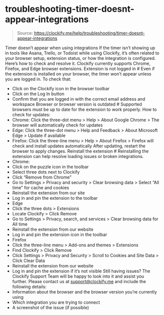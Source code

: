 # troubleshooting-timer-doesnt-appear-integrations

> Source: https://clockify.me/help/troubleshooting/timer-doesnt-appear-integrations

Timer doesn’t appear when using integrations
If the timer isn’t showing up in tools like Asana, Trello, or Todoist while using Clockify, it’s often related to your browser setup, extension status, or how the integration is configured. Here’s how to check and resolve it.
Clockify currently supports Chrome, Firefox, and Edge browser extensions.
Extension is not logged in #
Even if the extension is installed on your browser, the timer won’t appear unless you are logged in.
To check that:
- Click on the Clockify icon in the browser toolbar
- Click on the Log In button
- Confirm that you are logged in with the correct email address and workspace
Browser or browser version is outdated #
Supported browsers must be up to date for the extension to work properly.
How to check for updates:
- Chrome:
Click the three-dot menu > Help > About Google Chrome > The browser will automatically check for updates
- Edge:
Click the three-dot menu > Help and Feedback > About Microsoft Edge > Update if available
- Firefox:
Click the three-line menu > Help > About Firefox > Firefox will check and install updates automatically
After updating, restart the browser to apply changes.
Reinstall the extension #
Reinstalling the extension can help resolve loading issues or broken integrations.
- Chrome:
- Click on the puzzle icon in the toolbar
- Select three dots next to Clockify
- Click “Remove from Chrome”
- Go to Settings > Privacy and security > Clear browsing data > Select “All time” for cache and cookies
- Reinstall the extension from our site
- Log in and pin the extension to the toolbar
- Edge
- Click the three dots > Extensions
- Locate Clockify > Click Remove
- Go to Settings > Privacy, search, and services > Clear browsing data for All time
- Reinstall the extension from our website
- Log in and pin the extension icon in the toolbar
- Firefox
- Click the three-line menu > Add-ons and themes > Extensions
- Find Clockify > Click Remove
- Click Settings > Privacy and Security > Scroll to Cookies and Site Data > Click Clear Data
- Reinstall the extension from our website
- Log in and pin the extension if it’s not visible
Still having issues? The Clockify Support Team will be happy to look into it and assist you further. Please contact us at support@clockify.me and include the following details:
- Information about the browser and the browser version you’re currently using
- Which integration you are trying to connect
- A screenshot of the issue (if possible)